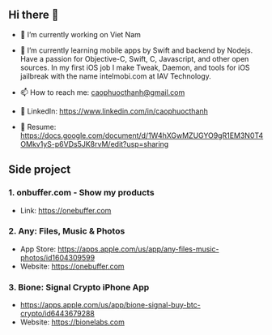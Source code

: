 ## Hi there 👋

- 🔭 I’m currently working on Viet Nam
- 🌱 I’m currently learning mobile apps by Swift and backend by Nodejs. Have a passion for Objective-C, Swift, C, Javascript, and other open sources. In my first iOS job I make Tweak, Daemon, and tools for iOS jailbreak with the name intelmobi.com at IAV Technology.

- 📫 How to reach me: caophuocthanh@gmail.com
- 👋 LinkedIn: https://www.linkedin.com/in/caophuocthanh
- 👋 Resume: https://docs.google.com/document/d/1W4hXGwMZUGYO9gR1EM3N0T4OMkv1yS-p6VDs5JK8rvM/edit?usp=sharing

## Side project

### 1. onbuffer.com - Show my products
- Link: https://onebuffer.com

### 2. Any: Files, Music & Photos
- App Store: https://apps.apple.com/us/app/any-files-music-photos/id1604309599
- Website: https://onebuffer.com

### 3. Bione: Signal Crypto iPhone App
- https://apps.apple.com/us/app/bione-signal-buy-btc-crypto/id6443679288
- Website: https://bionelabs.com
